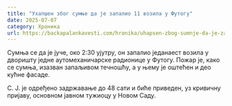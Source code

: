 ```yaml
---
title: "Ухапшен због сумње да је запалио 11 возила у Футогу"
date: 2025-07-07
category: Хроника
url: https://backapalankavesti.com/hronika/uhapsen-zbog-sumnje-da-je-zapalio-11-vozila-u-futogu/
---
```


Сумња се да је јуче, око 2:30 ујутру, он запалио једанаест возила у дворишту једне аутомеханичарске радионице у Футогу. Пожар је, како се сумња, изазван запаљивом течношћу, а у њему је оштећен и део кућне фасаде.

С. Ј. је одређено задржавање до 48 сати и биће приведен, уз кривичну пријаву,
основном јавном тужиоцу у Новом Саду.
